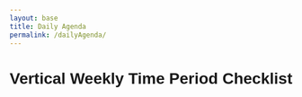 ```yaml
---
layout: base
title: Daily Agenda
permalink: /dailyAgenda/
--- 
```

<html lang="en">
<head>
    <meta charset="UTF-8">
    <meta name="viewport" content="width=device-width, initial-scale=1.0">
    <title>Vertical Weekly Time Period Checklist</title>
    <style>
        body {
            font-family: 'Arial', sans-serif;
            margin: 20px;
        }
        .calendar {
            display: flex;
            flex-direction: column;
        }
        .day {
            border: 1px solid #ccc;
            padding: 10px;
            text-align: left;
            margin-bottom: 10px;
            background-color: #f9f9f9;
            border-radius: 5px;
        }
        h2 {
            margin-bottom: 10px;
        }
        .time-period {
            margin-bottom: 15px;
        }
        .time-period label {
            font-weight: bold;
        }
        input[type="text"] {
            width: 70%;
            margin: 5px 0;
            border: 1px solid #ccc;
            box-sizing: border-box;
            padding: 8px;
        }
        button {
            width: 100%;
            padding: 8px;
            background-color: #f5aeb6;
            color: white;
            border: none;
            cursor: pointer;
            margin-top: 5px;
        }
        button:hover {
            background-color: #f27e8c;
        }
        ul {
            list-style-type: none;
            padding: 0;
            margin-top: 10px;
        }
        li {
            margin-bottom: 8px;
            display: flex;
            align-items: center;
        }
        li input[type="checkbox"] {
            margin-right: 8px;
        }
        li span {
            cursor: pointer;
        }
    </style>
</head>
<body>
    <h1>Vertical Weekly Time Period Checklist</h1>
    <div class="calendar" id="calendar"></div>
    <script>
        const daysOfWeek = ['Sunday', 'Monday', 'Tuesday', 'Wednesday', 'Thursday', 'Friday', 'Saturday'];
        function createDaySection(day) {
            const calendar = document.getElementById('calendar');
            const dayDiv = document.createElement('div');
            dayDiv.classList.add('day');
            const heading = document.createElement('h2');
            heading.textContent = day;
            dayDiv.appendChild(heading);
            ['Morning', 'Noon', 'Afternoon'].forEach((timePeriod) => {
                const timePeriodDiv = document.createElement('div');
                timePeriodDiv.classList.add('time-period');
                const label = document.createElement('label');
                label.textContent = timePeriod;
                const taskInput = document.createElement('input');
                taskInput.type = 'text';
                taskInput.placeholder = 'Enter task...';
                const addButton = document.createElement('button');
                addButton.textContent = 'Add Task';
                addButton.onclick = function () {
                    addTask(day, timePeriod);
                };
                const taskList = document.createElement('ul');
                taskList.id = `taskList${day}${timePeriod}`;
                timePeriodDiv.appendChild(label);
                timePeriodDiv.appendChild(taskInput);
                timePeriodDiv.appendChild(addButton);
                timePeriodDiv.appendChild(taskList);
                dayDiv.appendChild(timePeriodDiv);
            });
            calendar.appendChild(dayDiv);
        }
        function addTask(day, timePeriod) {
            const taskInput = document.querySelector('input[type="text"]');
            const taskList = document.getElementById(`taskList${day}${timePeriod}`);
            if (taskInput.value.trim() === '') {
                alert('Please enter a task.');
                return;
            }
            const li = document.createElement('li');
            const checkbox = document.createElement('input');
            checkbox.type = 'checkbox';
            li.appendChild(checkbox);
            li.appendChild(document.createTextNode(taskInput.value));
            taskList.appendChild(li);
            taskInput.value = '';
        }
        daysOfWeek.forEach(createDaySection);
    </script>

</body>
</html>
